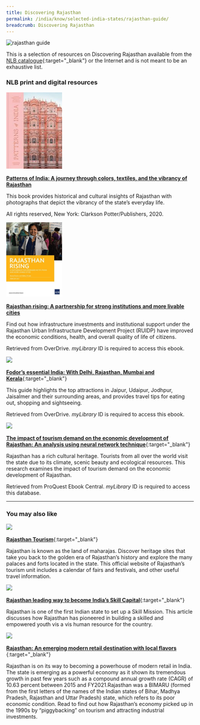 ```yaml
---
title: Discovering Rajasthan
permalink: /india/know/selected-india-states/rajasthan-guide/
breadcrumb: Discovering Rajasthan
---
```

<img src="\images\india-selected\rajasthan-guide.jpg" alt="rajasthan guide" style="width:800px;" />

This is a selection of resources on Discovering Rajasthan available from the [NLB catalogue](http://catalogue.nlb.gov.sg/){:target="_blank"} or the Internet and is not meant to be an exhaustive list.

### **NLB print and digital resources**

<img src="/images/book-covers/Patterns of India.jpg" style="width:150px;" />

[**Patterns of India: A journey through colors, textiles, and the vibrancy of Rajasthan**](https://eservice.nlb.gov.sg/item_holding.aspx?bid=204425895 )


This book provides historical and cultural insights of Rajasthan with photographs that depict the vibrancy of the state’s everyday life. 

All rights reserved, New York: Clarkson Potter/Publishers, 2020.


<img src="/images/book-covers/Rajasthan Rising.jpg" style="width:150px;" />

[**Rajasthan rising: A partnership for strong institutions and more livable cities**](https://nlb.overdrive.com/media/6455601 )

Find out how infrastructure investments and institutional support under the Rajasthan Urban Infrastructure Development Project (RUIDP) have improved the economic conditions, health, and overall quality of life of citizens.

Retrieved from OverDrive. *myLibrary* ID is required to access this ebook.


<img src="/images/book-covers/Fodor’s-essential-India-with-Delhi-Rajasthan-Mumbai-Kerala.png" style="width:150px;" />

[**Fodor’s essential India: With Delhi, Rajasthan, Mumbai and Kerala**](https://nlb.overdrive.com/media/1979001){:target="_blank"}

This guide highlights the top attractions in Jaipur, Udaipur, Jodhpur, Jaisalmer and their surrounding areas, and provides travel tips for eating out, shopping and sightseeing.

Retrieved from OverDrive. *myLibrary* ID is required to access this ebook.

<img src="/images/resources/Database 1.jpg" style="width:180px;" />

[**The impact of tourism demand on the economic development of Rajasthan: An analysis using neural network technique**](http://eresources.nlb.gov.sg/Main/Browse?startsWith=P){:target="_blank"}

Rajasthan has a rich cultural heritage. Tourists from all over the world visit the state due to its climate, scenic beauty and ecological resources. This research examines the impact of tourism demand on the economic development of Rajasthan. 

Retrieved from ProQuest Ebook Central. *myLibrary* ID is required to access this database. 



---

### **You may also like**

<img src="/images/resources/Article 4.jpg" style="width:180px;" />

[**Rajasthan Tourism**](http://tourism.rajasthan.gov.in/){:target="_blank"}

Rajasthan is known as the land of maharajas. Discover heritage sites that take you back to the golden era of Rajasthan’s history and explore the many palaces and forts located in the state. This official website of Rajasthan’s tourism unit includes a calendar of fairs and festivals, and other useful travel information.

<img src="/images/resources/Article 3.jpg" style="width:180px;" />

[**Rajasthan leading way to become India’s Skill Capital**](https://egov.eletsonline.com/2020/01/rajasthan-leading-way-become-indias-skill-capital/ ){:target="_blank"}

Rajasthan is one of the first Indian state to set up a Skill Mission. This article discusses how Rajasthan has pioneered in building a skilled and empowered youth vis a vis human resource for the country.

<img src="/images/resources/Article 2.jpg" style="width:180px;" />

**[Rajasthan: An emerging modern retail destination with local flavors](https://www.indiaretailing.com/2021/01/07/retail/rajasthan-an-emerging-modern-retail-destination-with-local-flavors/)**
{:target="_blank"}

Rajasthan is on its way to becoming a powerhouse of modern retail in India.  The state is emerging as a powerful economy as it shown its tremendous growth in past few years such as a compound annual growth rate (CAGR) of 10.63 percent between 2015 and FY2021.Rajasthan was a BIMARU (formed from the first letters of the names of the Indian states of Bihar, Madhya Pradesh, Rajasthan and Uttar Pradesh) state, which refers to its poor economic condition. Read to find out how Rajasthan’s economy picked up in the 1990s by “piggybacking” on tourism and attracting industrial investments.